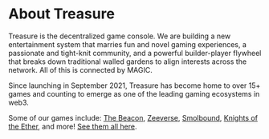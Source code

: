 # About Treasure
Treasure is the decentralized game console. We are building a new entertainment system that marries fun and novel gaming experiences, a passionate and tight-knit community, and a powerful builder-player flywheel that breaks down traditional walled gardens to align interests across the network. All of this is connected by MAGIC. 

Since launching in September 2021, Treasure has become home to over 15+ games and counting to emerge as one of the leading gaming ecosystems in web3. 

Some of our games include: [The Beacon](https://app.treasure.lol/games/the-beacon), [Zeeverse](https://app.treasure.lol/games/zeeverse), [Smolbound](https://app.treasure.lol/games/smolbound), [Knights of the Ether](https://app.treasure.lol/games/kote), and more! [See them all here](https://app.treasure.lol/games).

